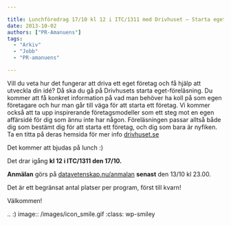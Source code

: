 ```yaml
---

title: Lunchföredrag 17/10 kl 12 i ITC/1311 med Drivhuset – Starta eget
date: 2013-10-02
authors: ["PR-Amanuens"]
tags:
  - "Arkiv"
  - "Jobb"
  - "PR-amanuens"

---
```


Vill du veta hur det fungerar att driva ett eget företag och få hjälp
  att utveckla din idé? Då ska du gå på Drivhusets starta
  eget-föreläsning. Du kommer att få konkret information på vad man
  behöver ha koll på som egen företagare och hur man går till väga för
  att starta ett företag. Vi kommer också att ta upp inspirerande
  företagsmodeller som ett steg mot en egen affärsidé för dig som ännu
  inte har någon. Föreläsningen passar alltså både dig som bestämt dig
  för att starta ett företag, och dig som bara är nyfiken.
 Ta en titta på deras hemsida för mer info
  [drivhuset.se](http://www.drivhuset.se)

Det kommer att bjudas på lunch :)

Det drar igång **kl 12 i ITC/1311 den 17/10.**

**Anmälan** görs på
[datavetenskap.nu/anmalan](http://www.datavetenskap.nu/anmalan)
**senast** den 13/10 kl 23.00.

Det är ett begränsat antal platser per program, först till kvarn!

Välkommen!

.. :) image:: /images/icon_smile.gif
   :class: wp-smiley